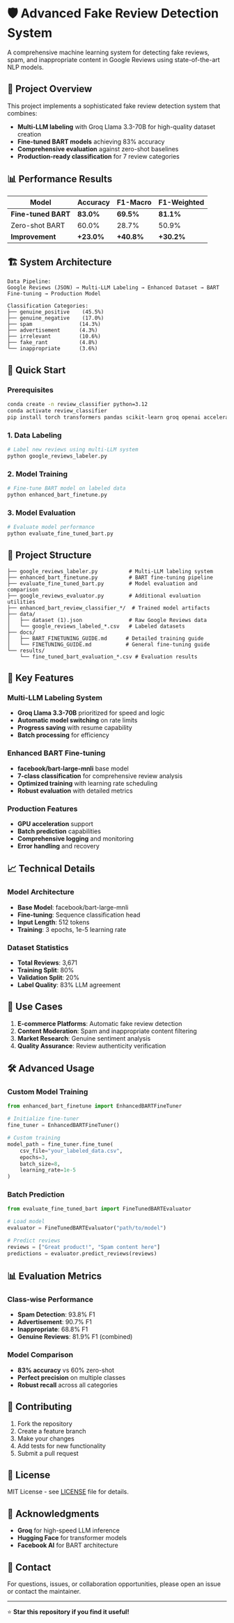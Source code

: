 # 🛡️ Advanced Fake Review Detection System

A comprehensive machine learning system for detecting fake reviews, spam, and inappropriate content in Google Reviews using state-of-the-art NLP models.

## 🎯 Project Overview

This project implements a sophisticated fake review detection system that combines:
- **Multi-LLM labeling** with Groq Llama 3.3-70B for high-quality dataset creation
- **Fine-tuned BART models** achieving 83% accuracy
- **Comprehensive evaluation** against zero-shot baselines
- **Production-ready classification** for 7 review categories

## 📊 Performance Results

| Model | Accuracy | F1-Macro | F1-Weighted |
|-------|----------|----------|-------------|
| **Fine-tuned BART** | **83.0%** | **69.5%** | **81.1%** |
| Zero-shot BART | 60.0% | 28.7% | 50.9% |
| **Improvement** | **+23.0%** | **+40.8%** | **+30.2%** |

## 🏗️ System Architecture

```
Data Pipeline:
Google Reviews (JSON) → Multi-LLM Labeling → Enhanced Dataset → BART Fine-tuning → Production Model

Classification Categories:
├── genuine_positive    (45.5%)
├── genuine_negative    (17.0%)
├── spam               (14.3%)
├── advertisement      (4.3%)
├── irrelevant         (10.6%)
├── fake_rant          (4.8%)
└── inappropriate      (3.6%)
```

## 🚀 Quick Start

### Prerequisites
```bash
conda create -n review_classifier python=3.12
conda activate review_classifier
pip install torch transformers pandas scikit-learn groq openai accelerate
```

### 1. Data Labeling
```bash
# Label new reviews using multi-LLM system
python google_reviews_labeler.py
```

### 2. Model Training
```bash
# Fine-tune BART model on labeled data
python enhanced_bart_finetune.py
```

### 3. Model Evaluation
```bash
# Evaluate model performance
python evaluate_fine_tuned_bart.py
```

## 📁 Project Structure

```
├── google_reviews_labeler.py          # Multi-LLM labeling system
├── enhanced_bart_finetune.py          # BART fine-tuning pipeline
├── evaluate_fine_tuned_bart.py        # Model evaluation and comparison
├── google_reviews_evaluator.py        # Additional evaluation utilities
├── enhanced_bart_review_classifier_*/  # Trained model artifacts
├── data/
│   ├── dataset (1).json               # Raw Google Reviews data
│   └── google_reviews_labeled_*.csv   # Labeled datasets
├── docs/
│   ├── BART_FINETUNING_GUIDE.md      # Detailed training guide
│   └── FINETUNING_GUIDE.md           # General fine-tuning guide
└── results/
    └── fine_tuned_bart_evaluation_*.csv # Evaluation results
```

## 🔧 Key Features

### Multi-LLM Labeling System
- **Groq Llama 3.3-70B** prioritized for speed and logic
- **Automatic model switching** on rate limits
- **Progress saving** with resume capability
- **Batch processing** for efficiency

### Enhanced BART Fine-tuning
- **facebook/bart-large-mnli** base model
- **7-class classification** for comprehensive review analysis
- **Optimized training** with learning rate scheduling
- **Robust evaluation** with detailed metrics

### Production Features
- **GPU acceleration** support
- **Batch prediction** capabilities
- **Comprehensive logging** and monitoring
- **Error handling** and recovery

## 📈 Technical Details

### Model Architecture
- **Base Model**: facebook/bart-large-mnli
- **Fine-tuning**: Sequence classification head
- **Input Length**: 512 tokens
- **Training**: 3 epochs, 1e-5 learning rate

### Dataset Statistics
- **Total Reviews**: 3,671
- **Training Split**: 80%
- **Validation Split**: 20%
- **Label Quality**: 83% LLM agreement

## 🎯 Use Cases

1. **E-commerce Platforms**: Automatic fake review detection
2. **Content Moderation**: Spam and inappropriate content filtering
3. **Market Research**: Genuine sentiment analysis
4. **Quality Assurance**: Review authenticity verification

## 🛠️ Advanced Usage

### Custom Model Training
```python
from enhanced_bart_finetune import EnhancedBARTFineTuner

# Initialize fine-tuner
fine_tuner = EnhancedBARTFineTuner()

# Custom training
model_path = fine_tuner.fine_tune(
    csv_file="your_labeled_data.csv",
    epochs=3,
    batch_size=8,
    learning_rate=1e-5
)
```

### Batch Prediction
```python
from evaluate_fine_tuned_bart import FineTunedBARTEvaluator

# Load model
evaluator = FineTunedBARTEvaluator("path/to/model")

# Predict reviews
reviews = ["Great product!", "Spam content here"]
predictions = evaluator.predict_reviews(reviews)
```

## 📊 Evaluation Metrics

### Class-wise Performance
- **Spam Detection**: 93.8% F1
- **Advertisement**: 90.7% F1
- **Inappropriate**: 68.8% F1
- **Genuine Reviews**: 81.9% F1 (combined)

### Model Comparison
- **83% accuracy** vs 60% zero-shot
- **Perfect precision** on multiple classes
- **Robust recall** across all categories

## 🤝 Contributing

1. Fork the repository
2. Create a feature branch
3. Make your changes
4. Add tests for new functionality
5. Submit a pull request

## 📄 License

MIT License - see [LICENSE](LICENSE) file for details.

## 🙏 Acknowledgments

- **Groq** for high-speed LLM inference
- **Hugging Face** for transformer models
- **Facebook AI** for BART architecture

## 📧 Contact

For questions, issues, or collaboration opportunities, please open an issue or contact the maintainer.

---

⭐ **Star this repository if you find it useful!**
